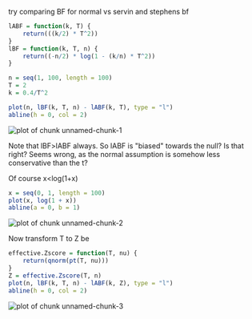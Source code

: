 try comparing BF for normal vs servin and stephens bf


```r
lABF = function(k, T) {
    return(((k/2) * T^2))
}
lBF = function(k, T, n) {
    return((-n/2) * log(1 - (k/n) * T^2))
}

n = seq(1, 100, length = 100)
T = 2
k = 0.4/T^2

plot(n, lBF(k, T, n) - lABF(k, T), type = "l")
abline(h = 0, col = 2)
```

![plot of chunk unnamed-chunk-1](figure/unnamed-chunk-1.png) 

Note that lBF>lABF always. So lABF is "biased" towards the null?
Is that right? Seems wrong, as the normal assumption is somehow
less conservative than the t?

Of course x<log(1+x)

```r
x = seq(0, 1, length = 100)
plot(x, log(1 + x))
abline(a = 0, b = 1)
```

![plot of chunk unnamed-chunk-2](figure/unnamed-chunk-2.png) 


Now transform T to Z be

```r
effective.Zscore = function(T, nu) {
    return(qnorm(pt(T, nu)))
}
Z = effective.Zscore(T, n)
plot(n, lBF(k, T, n) - lABF(k, Z), type = "l")
abline(h = 0, col = 2)
```

![plot of chunk unnamed-chunk-3](figure/unnamed-chunk-3.png) 


